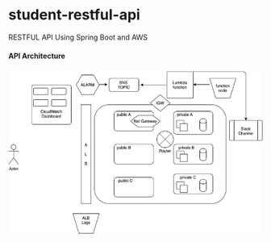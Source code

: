 # student-restful-api
RESTFUL API Using Spring Boot and AWS

#### API Architecture

![Alt text](https://github.com/prasanna12510/student-restful-api/blob/master/doc/img/APIArchicture.png?raw=true "APIArchitecture")
